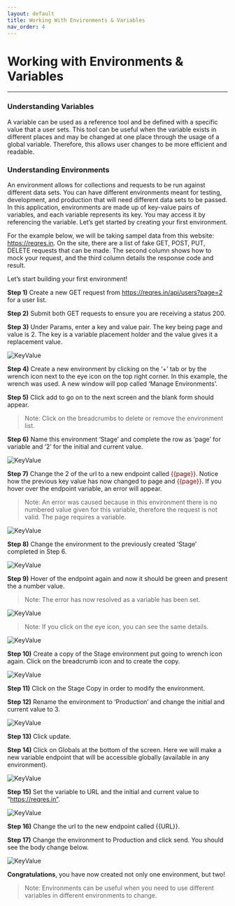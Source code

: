```yaml
---
layout: default
title: Working With Environments & Variables
nav_order: 4
---
```


# Working with Environments & Variables
---

### Understanding Variables
A variable can be used as a reference tool and be defined with a specific value that a user sets. This tool can be useful when the variable exists in different places and may be changed at one place through the usage of a global variable. Therefore, this allows user changes to be more efficient and readable. 

### Understanding Environments 
An environment allows for collections and requests to be run against different data sets. You can have different environments meant for testing, development, and production that will need different data sets to be passed. In this application, environments are made up of key-value pairs of variables, and each variable represents its key. You may access it by referencing the variable. Let’s get started by creating your first environment.

For the example below, we will be taking sampel data from this website: https://reqres.in. On the site, there are a list of fake GET, POST, PUT, DELETE requests that can be made. The second column shows how to mock your request, and the third column details the response code and result.


Let’s start building your first environment!

**Step 1)** Create a new GET request from https://reqres.in/api/users?page=2 for a user list.

**Step 2)** Submit both GET requests to ensure you are receiving a status 200.
 
**Step 3)** Under Params, enter a key and value pair. The key being page and value is 2. The key is a variable placement holder and the value gives it a replacement value.

![KeyValue](https://raw.githubusercontent.com/cee-elle/postman-documentation/gh-pages/docs/raw/enviro-A.png)

**Step 4)** Create a new environment by clicking on the ‘+’ tab or by the wrench icon next to the eye icon on the top right corner. In this example, the wrench was used. A new window will pop called ‘Manage Environments’. 

**Step 5)** Click add to go on to the next screen and the blank form should appear.

> Note: Click on the breadcrumbs to delete or remove the environment list.

**Step 6)** Name this environment ‘Stage’ and complete the row as ‘page’ for variable and ‘2’ for the initial and current value.

![KeyValue](https://raw.githubusercontent.com/cee-elle/postman-documentation/gh-pages/docs/raw/enviro-B.png)

**Step 7)** Change the 2 of the url to a new endpoint called <font color="maroon">{{page}}</font>. Notice how the previous key value has now changed to page and <font color="maroon">{{page}}</font>. If you hover over the endpoint variable, an error will appear.

> Note: An error was caused because in this environment there is no numbered value given for this variable, therefore the request is not valid. The page requires a variable.

![KeyValue](https://raw.githubusercontent.com/cee-elle/postman-documentation/gh-pages/docs/raw/enviro-C.png)

**Step 8)** Change the environment to the previously created ‘Stage’ completed in Step 6. 

![KeyValue](https://raw.githubusercontent.com/cee-elle/postman-documentation/gh-pages/docs/raw/enviro-D.png)

**Step 9)** Hover of the endpoint again and now it should be green and present the a number value. 

> Note: The error has now resolved as a variable has been set.

![KeyValue](https://raw.githubusercontent.com/cee-elle/postman-documentation/gh-pages/docs/raw/enviro-E.png)

> Note: If you click on the eye icon, you can see the same details.

![KeyValue](https://raw.githubusercontent.com/cee-elle/postman-documentation/gh-pages/docs/raw/enviro-F.png)

**Step 10)** Create a copy of the Stage environment put going to wrench icon again. Click on the breadcrumb icon and to create the copy. 

![KeyValue](https://raw.githubusercontent.com/cee-elle/postman-documentation/gh-pages/docs/raw/enviro-G.png)

**Step 11)** Click on the Stage Copy in order to modify the environment.

**Step 12)** Rename the environment to ‘Production’ and change the initial and current value to 3. 

![KeyValue](https://raw.githubusercontent.com/cee-elle/postman-documentation/gh-pages/docs/raw/enviro-H.png)

**Step 13)** Click update.

**Step 14)** Click on Globals at the bottom of the screen. Here we will make a new variable endpoint that will be accessible globally (available in any environment).

![KeyValue](https://raw.githubusercontent.com/cee-elle/postman-documentation/gh-pages/docs/raw/enviro-I.png)

**Step 15)** Set the variable to URL and the initial and current value to “https://reqres.in”.

![KeyValue](https://raw.githubusercontent.com/cee-elle/postman-documentation/gh-pages/docs/raw/enviro-J.png)

**Step 16)** Change the url to the new endpoint called {{URL}}.

**Step 17)** Change the environment to Production and click send. You should see the body change below.

![KeyValue](https://raw.githubusercontent.com/cee-elle/postman-documentation/gh-pages/docs/raw/enviro-K.png)

**Congratulations**, you have now created not only one environment, but two!

> Note: Environments can be useful when you need to use different variables in different environments to change. 
